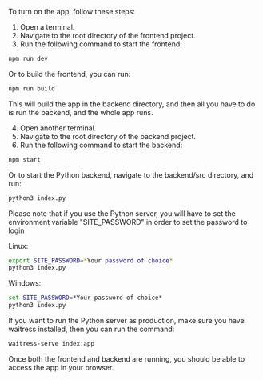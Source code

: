 To turn on the app, follow these steps:

1. Open a terminal.
2. Navigate to the root directory of the frontend project.
3. Run the following command to start the frontend:
  ```bash
  npm run dev
  ```

  Or to build the frontend, you can run:

  ```bash
  npm run build
  ```

  This will build the app in the backend directory, and then all you have to do is run the backend, and the whole app runs.

4. Open another terminal.
5. Navigate to the root directory of the backend project.
6. Run the following command to start the backend:
  ```bash
  npm start
  ```

  Or to start the Python backend, navigate to the backend/src directory, and run:
  ```bash
  python3 index.py
  ```

  Please note that if you use the Python server, you will have to set the environment variable "SITE_PASSWORD" in order to set the password to login

  Linux:
  ```bash
  export SITE_PASSWORD=*Your password of choice*
  python3 index.py
  ```

  Windows:
  ```cmd
  set SITE_PASSWORD=*Your password of choice*
  python3 index.py
  ```

  If you want to run the Python server as production, make sure you have waitress installed, then you can run the command:
  ```bash
  waitress-serve index:app
  ```

Once both the frontend and backend are running, you should be able to access the app in your browser.